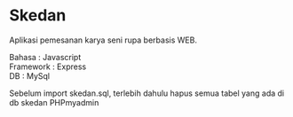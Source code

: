 # Skedan
Aplikasi pemesanan karya seni rupa berbasis WEB.

Bahasa    : Javascript \
Framework : Express \
DB        : MySql

Sebelum import skedan.sql, terlebih dahulu hapus semua tabel yang ada di db skedan PHPmyadmin
